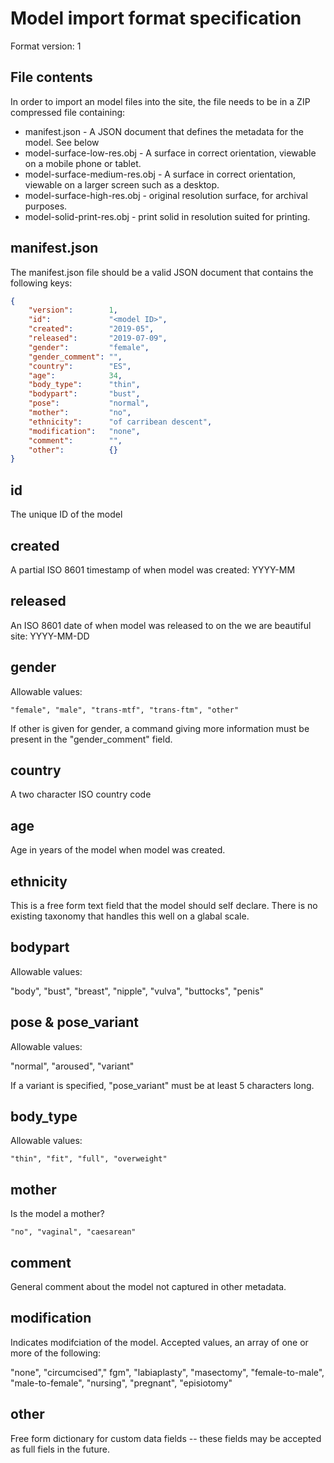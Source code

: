Model import format specification
=================================

Format version: 1

File contents
-------------

In order to import an model files into the site, the file
needs to be in a ZIP compressed file containing:

* manifest.json                - A JSON document that defines the metadata for the model. See below
* model-surface-low-res.obj    - A surface in correct orientation, viewable on a mobile phone or tablet.
* model-surface-medium-res.obj - A surface in correct orientation, viewable on a larger screen such as a desktop.
* model-surface-high-res.obj   - original resolution surface, for archival purposes.
* model-solid-print-res.obj    - print solid in resolution suited for printing.

manifest.json
-------------

The manifest.json file should be a valid JSON document that contains the 
following keys:

```json
{
    "version":        1,
    "id":             "<model ID>",
    "created":        "2019-05",
    "released":       "2019-07-09",
    "gender":         "female",
    "gender_comment": "",
    "country":        "ES",
    "age":            34,
    "body_type":      "thin",
    "bodypart":       "bust",
    "pose":           "normal",
    "mother":         "no",
    "ethnicity":      "of carribean descent",
    "modification":   "none",
    "comment":        "",       
    "other":          {}
}
```

id
--

The unique ID of the model

created
-------

A partial ISO 8601 timestamp of when model was created: YYYY-MM


released
--------

An ISO 8601 date of when model was released to on the we are beautiful site: YYYY-MM-DD


gender
------

Allowable values: 
 
`"female", "male", "trans-mtf", "trans-ftm", "other"`

If other is given for gender, a command giving more information must be present in
the "gender_comment" field.

country
-------

A two character ISO country code

age
---

Age in years of the model when model was created.


ethnicity
---------

This is a free form text field that the model should self declare. There is no existing taxonomy that handles
this well on a glabal scale. 



bodypart
--------

Allowable values:

"body", "bust", "breast", "nipple", "vulva", "buttocks", "penis"


pose & pose_variant
-------------------

Allowable values:

"normal", "aroused", "variant"

If a variant is specified, "pose_variant" must be at least 5 characters long.



body_type
---------

Allowable values:

`"thin", "fit", "full", "overweight"`

mother
------

Is the model a mother? 

`"no", "vaginal", "caesarean"`


comment
-------

General comment about the model not captured in other metadata.


modification
------------

Indicates modifciation of the model. Accepted values, an array of one or more of the following:

   "none", "circumcised"," fgm", "labiaplasty", "masectomy", "female-to-male", "male-to-female", "nursing", "pregnant", "episiotomy"


other
-----

Free form dictionary for custom data fields -- these fields may be accepted as full fiels in the future.

